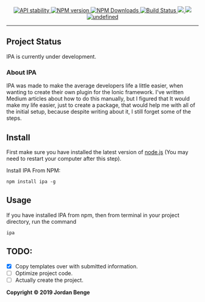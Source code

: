 <div align="center">
  <!-- Stability -->
  <a href="https://nodejs.org/api/documentation.html#documentation_stability_index">
    <img src="https://img.shields.io/badge/stability-experimental-orange.svg"
      alt="API stability" />
  </a>
  <!-- NPM version -->
  <a href="https://npmjs.org/package/ionic-plugin-assistant">
    <img src="https://img.shields.io/npm/v/ionic-plugin-assistant.svg"
      alt="NPM version" />
  </a>
    <!-- NPM DOWNLOADS -->
  <a href="https://www.npmjs.com/package/ionic-plugin-assistant">
    <img src="https://img.shields.io/npm/dw/ionic-plugin-assistant.svg"
      alt="NPM Downloads" />
  </a>
  <!-- Build Status -->
  <a href="https://travis-ci.org/Bengejd/NOLS">
    <img src="https://img.shields.io/travis/Bengejd/NOLS/master.svg"
      alt="Build Status" />
  </a>
  <!-- CodeCov -->
  <a href="https://codecov.io/gh/Bengejd/NOLS">
   <img src="https://codecov.io/gh/Bengejd/NOLS/branch/master/graph/badge.svg" />
  </a>
    <!-- GreenKeeper -->
  <a href="https://badges.greenkeeper.io/Bengejd/NOLS.svg">
    <img src="https://badges.greenkeeper.io/Bengejd/NOLS.svg" />
  </a>
      <!-- License -->
  <a href="#">
    <img alt="undefined" src="https://img.shields.io/npm/l/nols.svg" />
  </a>
</div>

_____________________________________________________________________________________

## Project Status

IPA is currently under development.

<h3>About IPA</h3>
 
IPA was made to make the average developers life a little easier, when wanting to create their own plugin for the Ionic framework. I've written Medium articles about how to do this manually, but I figured that It would make my life easier, just to create a package, that would help me with all of the initial setup, because despite writing about it, I still forget some of the steps.

## Install

First make sure you have installed the latest version of [node.js](http://nodejs.org/)
(You may need to restart your computer after this step).

Install IPA From NPM:

    npm install ipa -g
    
## Usage

If you have installed IPA from npm, then from terminal in your project directory, run the command

    ipa

## TODO:
- [x] Copy templates over with submitted information.
- [ ] Optimize project code.
- [ ] Actually create the project.

**Copyright © 2019 Jordan Benge**
